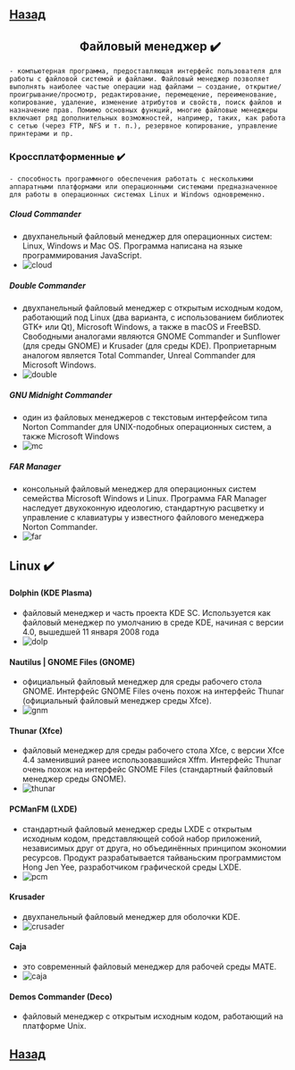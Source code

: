 ## [Назад](../lin.md)


## <center>Файловый менеджер ✔️</center>
 `- компьютерная программа, предоставляющая интерфейс пользователя для работы с файловой системой и файлами. Файловый менеджер позволяет выполнять наиболее частые операции над файлами — создание, открытие/проигрывание/просмотр, редактирование, перемещение, переименование, копирование, удаление, изменение атрибутов и свойств, поиск файлов и назначение прав. Помимо основных функций, многие файловые менеджеры включают ряд дополнительных возможностей, например, таких, как работа с сетью (через FTP, NFS и т. п.), резервное копирование, управление принтерами и пр.`
 
### Кроссплатформенные ✔️
`- способность программного обеспечения работать с несколькими аппаратными платформами или операционными системами предназначенное для работы в операционных системах Linux и Windows одновременно.`

##### Cloud Commander

- двухпанельный файловый менеджер для операционных систем: Linux, Windows и Mac OS. Программа написана на языке программирования JavaScript.
- ![cloud](../../../Img/cloud.png)

##### Double Commander

- двухпанельный файловый менеджер с открытым исходным кодом, работающий под Linux (два варианта, с использованием библиотек GTK+ или Qt), Microsoft Windows, а также в macOS и FreeBSD. Свободными аналогами являются GNOME Commander и Sunflower (для среды GNOME) и Krusader (для среды KDE). Проприетарным аналогом является Total Commander, Unreal Commander для Microsoft Windows.
- ![double](../../../Img/double.png)

##### GNU Midnight Commander

- один из файловых менеджеров с текстовым интерфейсом типа Norton Commander для UNIX-подобных операционных систем, а также Microsoft Windows
- ![mc](../../../Img/mc.png)

##### FAR Manager

- консольный файловый менеджер для операционных систем семейства Microsoft Windows и Linux. Программа FAR Manager наследует двухоконную идеологию, стандартную расцветку и управление с клавиатуры у известного файлового менеджера Norton Commander.
- ![far](../../../Img/far.png)


## Linux ✔️

#### Dolphin (KDE Plasma)
- файловый менеджер и часть проекта KDE SC. Используется как файловый менеджер по умолчанию в среде KDE, начиная с версии 4.0, вышедшей 11 января 2008 года
- ![dolp](../../../Img/dolph.png)

#### Nautilus | GNOME Files (GNOME)
- официальный файловый менеджер для среды рабочего стола GNOME. Интерфейс GNOME Files очень похож на интерфейс Thunar (официальный файловый менеджер среды Xfce).
- ![gnm](../../../Img/gnome.png)


#### Thunar (Xfce)
- файловый менеджер для среды рабочего стола Xfce, с версии Xfce 4.4 заменивший ранее использовавшийся Xffm. Интерфейс Thunar очень похож на интерфейс GNOME Files (стандартный файловый менеджер среды GNOME).
- ![thunar](../../../Img/thunar.png)

#### PCManFM (LXDE)
- стандартный файловый менеджер среды LXDE с открытым исходным кодом, представляющей собой набор приложений, независимых друг от друга, но объединённых принципом экономии ресурсов. Продукт разрабатывается тайваньским программистом Hong Jen Yee, разработчиком графической среды LXDE.
- ![pcm](../../../Img/pcm.png)

#### Krusader
- двухпанельный файловый менеджер для оболочки KDE.
- ![crusader](../../../Img/crusader.png)

#### Caja
- это современный файловый менеджер для рабочей среды MATE.
- ![caja](../../../Img/caja2.png)

#### Demos Commander (Deco) 
- файловый менеджер с открытым исходным кодом, работающий на платформе Unix.


## [Назад](../lin.md)